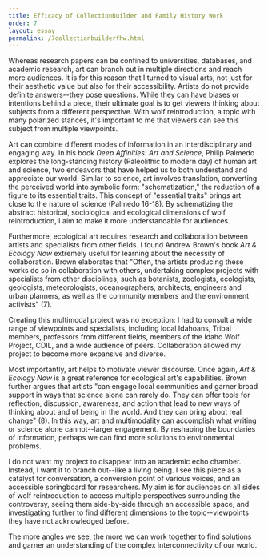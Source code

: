 ```yaml
---
title: Efficacy of CollectionBuilder and Family History Work
order: 7
layout: essay
permalink: /7collectionbuilderfhw.html
---
```


Whereas research papers can be confined to universities, databases, and academic research, art can branch out in multiple directions and reach more audiences. It is for this reason that I turned to visual arts, not just for their aesthetic value but also for their accessibility. Artists do not provide definite answers--they pose questions. While they can have biases or intentions behind a piece, their ultimate goal is to get viewers thinking about subjects from a different perspective. With wolf reintroduction, a topic with many polarized stances, it's important to me that viewers can see this subject from multiple viewpoints.

Art can combine different modes of information in an interdisciplinary and engaging way. In his book _Deep Affinities: Art and Science_, Philip Palmedo explores the long-standing history (Paleolithic to modern day) of human art and science, two endeavors that have helped us to both understand and appreciate our world. Similar to science, art involves translation, converting the perceived world into symbolic form: "schematization," the reduction of a figure to its essential traits. This concept of "essential traits" brings art close to the nature of science (Palmedo 16-18). By schematizing the abstract historical, sociological and ecological dimensions of wolf reintroduction, I aim to make it more understandable for audiences. 

Furthermore, ecological art requires research and collaboration between artists and specialists from other fields. I found Andrew Brown's book _Art & Ecology Now_ extremely useful for learning about the necessity of collaboration. Brown elaborates that "Often, the artists producing these works do so in collaboration with others, undertaking complex projects with specialists from other disciplines, such as botanists, zoologists, ecologists, geologists, meteorologists, oceanographers, architects, engineers and urban planners, as well as the community members and the environment activists" (7). 

Creating this multimodal project was no exception: I had to consult a wide range of viewpoints and specialists, including local Idahoans, Tribal members, professors from different fields, members of the Idaho Wolf Project, CDIL, and a wide audience of peers. Collaboration allowed my project to become more expansive and diverse.

Most importantly, art helps to motivate viewer discourse. Once again, _Art & Ecology Now_ is a great reference for ecological art's capabilities. Brown further argues that artists "can engage local communities and garner broad support in ways that science alone can rarely do. They can offer tools for reflection, discussion, awareness, and action that lead to new ways of thinking about and of being in the world. And they can bring about real change" (8). In this way, art and multimodality can accomplish what writing or science alone cannot--larger engagement. By reshaping the boundaries of information, perhaps we can find more solutions to environmental problems.

I do not want my project to disappear into an academic echo chamber. Instead, I want it to branch out--like a living being. I see this piece as a catalyst for conversation, a conversion point of various voices, and an accessible springboard for researchers. My aim is for audiences on all sides of wolf reintroduction to access multiple perspectives surrounding the controversy, seeing them side-by-side through an accessible space, and investigating further to find different dimensions to the topic--viewpoints they have not acknowledged before. 

The more angles we see, the more we can work together to find solutions and garner an understanding of the complex interconnectivity of our world.